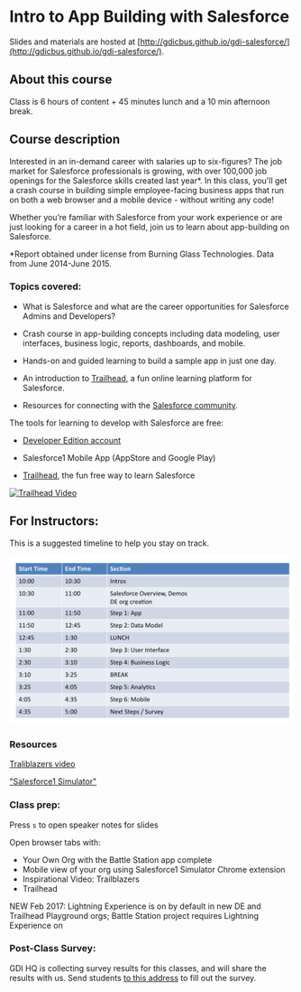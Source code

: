 # Intro to App Building with Salesforce

Slides and materials are hosted at [http://gdicbus.github.io/gdi-salesforce/](http://gdicbus.github.io/gdi-salesforce/).

## About this course

Class is 6 hours of content + 45 minutes lunch and a 10 min afternoon break.

## Course description

Interested in an in-demand career with salaries up to six-figures? The job market for Salesforce professionals is growing, with over 100,000 job openings for the Salesforce skills created last year*. In this class, you'll get a crash course in building simple employee-facing business apps that run on both a web browser and a mobile device - without writing any code!

Whether you’re familiar with Salesforce from your work experience or are just looking for a career in a hot field, join us to learn about app-building on Salesforce.

*Report obtained under license from Burning Glass Technologies. Data from June 2014-June 2015.

### Topics covered:

 - What is Salesforce and what are the career opportunities for Salesforce Admins and Developers?

 - Crash course in app-building concepts including data modeling, user interfaces, business logic, reports, dashboards, and mobile.

 - Hands-on and guided learning to build a sample app in just one day.

 - An introduction to [Trailhead](https://developer.salesforce.com/trailhead), a fun online learning platform for Salesforce.

 - Resources for connecting with the [Salesforce community](https://success.salesforce.com/).

The tools for learning to develop with Salesforce are free:

 - [Developer Edition account](https://developer.salesforce.com/signup)

 - Salesforce1 Mobile App (AppStore and Google Play)

 - [Trailhead](https://developer.salesforce.com/trailhead/), the fun free way to learn Salesforce


[![Trailhead Video](http://img.youtube.com/vi/LIefFBi-lHw/0.jpg)](https://youtu.be/LIefFBi-lHw)

## For Instructors:

This is a suggested timeline to help you stay on track.

![Suggested Class Timeline](images/timeline.png?raw=true)

### Resources
[Traliblazers video](https://www.youtube.com/watch?v=LIefFBi-lHw)

["Salesforce1 Simulator"](https://chrome.google.com/webstore/detail/salesforce1-simulator/cknbjckicenodbiaejbmkjhldffonggp)

### Class prep:

Press `s` to open speaker notes for slides

Open browser tabs with:

 - Your Own Org with the Battle Station app complete
 - Mobile view of your org using Salesforce1 Simulator Chrome extension
 - Inspirational Video: Trailblazers
 - Trailhead

NEW Feb 2017: Lightning Experience is on by default in new DE and Trailhead Playground orgs; Battle Station project requires Lightning Experience on

### Post-Class Survey:

GDI HQ is collecting survey results for this classes, and will share the results with us. Send students [to this address](https://docs.google.com/forms/d/e/1FAIpQLSfGgjy5f8GhiOCq-Agg0lw3YPTOaLR-YhNW2fS29i8N48wvhg/viewform) to fill out the survey.